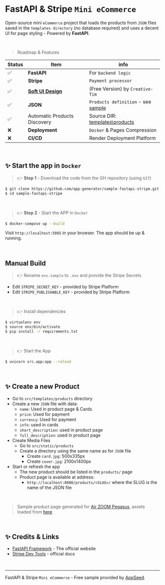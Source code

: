 # FastAPI & Stripe `Mini eCommerce`

Open-source mini `eCommerce` project that loads the products from `JSON` files saved in the `templates directory` (no database required) and uses a decent UI for page styling - Powered by **FastAPI**.

<br />

> Roadmap & Features 

| Status | Item | info | 
| --- | --- | --- |
| ✅ | **FastAPI** | For `backend logic` |
| ✅ | **Stripe** | `Payment processor` |
| ✅ | **[Soft UI Design](https://www.creative-tim.com/product/soft-ui-design-system?AFFILIATE=128200)** | (Free Version) by `Creative-Tim` |
| ✅ | **JSON** | `Products definition` - see [sample](./src/templates/products/air-zoom-pegasus.json) |
| ✅ | Automatic Products Discovery | Source DIR: [templates\products](./src/templates/products) |
| ❌ | **Deployment** | `Docker` & Pages Compression |
| ❌ | **CI/CD** | Render Deployment Platform |

<br />

## ✨ Start the app in `Docker`

> 👉 **Step 1** - Download the code from the GH repository (using `GIT`) 

```bash
$ git clone https://github.com/app-generator/sample-fastapi-stripe.git
$ cd sample-fastapi-stripe
```

<br />

> 👉 **Step 2** - Start the APP in `Docker`

```bash
$ docker-compose up --build 
```

Visit `http://localhost:5085` in your browser. The app should be up & running.

<br />


## Manual Build

> 👉 Rename `env.sample` to `.env` and provide the Stripe Secrets

- Edit `STRIPE_SECRET_KEY` - provided by Stripe Platform
- Edit `STRIPE_PUBLISHABLE_KEY` - provided by Stripe Platform

<br />

> 👉 Install dependencies

```bash
$ virtualenv env
$ source env/bin/activate
$ pip install -r requirements.txt
```

<br />

> 👉 Start the App

```bash
$ uvicorn src.app:app --reload
```

<br />

## ✨ Create a new Product

- Go to `src/templates/products` directory
- Create a new `JSON` file with data:
  - `name`: Used in product page & Cards
  - `price`: Used for payment
  - `currency`: Used for payment
  - `info`: used in cards 
  - `short_description`: used in product page
  - `full_description`: used in product page
- Create Media Files
  - Go to `src/static/products` 
  - Create a directory using the same name as for `JSON` file
    - Create `card.jpg`: 500x335px
    - Create `cover.jpg`: 2100x1400px
- Start or refresh the app
  - The new product should be listed in the `products/` page
  - Product page is available at address:
    - `http://localhost:8000/products/<SLUG>/` where the SLUG is the name of the JSON file 
  
<br />

> Sample product page generated for [Air ZOOM Pegasus](./src/templates/products/air-zoom-pegasus.json), assets loaded from [here](./src/static/products/air-zoom-pegasus)

<br />

## ✨ Credits & Links

- [FastAPI Framework](https://fastapi.tiangolo.com/) - The official website
- [Stripe Dev Tools](https://stripe.com/docs/development) - official docs

<br />

---
FastAPI & Stripe `Mini eCommerce` - Free sample provided by [AppSeed](https://appseed.us).
